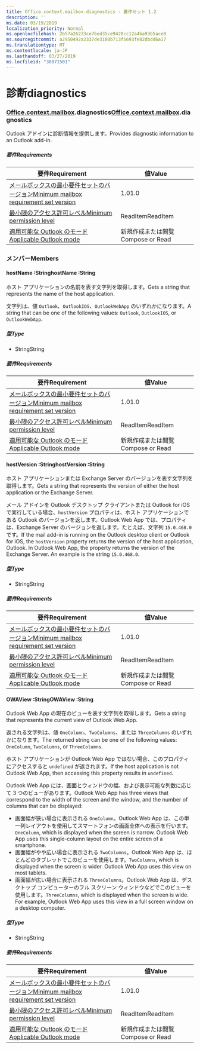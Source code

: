 ```yaml
---
title: Office.context.mailbox.diagnostics - 要件セット 1.2
description: ''
ms.date: 03/19/2019
localization_priority: Normal
ms.openlocfilehash: 2b57a26233ce76ed35ce9428cc12a4ba93b5ace8
ms.sourcegitcommit: a2950492a2337de3180b713f5693fe82dbdd6a17
ms.translationtype: MT
ms.contentlocale: ja-JP
ms.lasthandoff: 03/27/2019
ms.locfileid: "30871501"
---
```

# <a name="diagnostics"></a><span data-ttu-id="9c1e9-102">診断</span><span class="sxs-lookup"><span data-stu-id="9c1e9-102">diagnostics</span></span>

### <a name="officeofficemdcontextofficecontextmdmailboxofficecontextmailboxmddiagnostics"></a><span data-ttu-id="9c1e9-103">[Office](Office.md)[.context](Office.context.md)[.mailbox](Office.context.mailbox.md).diagnostics</span><span class="sxs-lookup"><span data-stu-id="9c1e9-103">[Office](Office.md)[.context](Office.context.md)[.mailbox](Office.context.mailbox.md).diagnostics</span></span>

<span data-ttu-id="9c1e9-104">Outlook アドインに診断情報を提供します。</span><span class="sxs-lookup"><span data-stu-id="9c1e9-104">Provides diagnostic information to an Outlook add-in.</span></span>

##### <a name="requirements"></a><span data-ttu-id="9c1e9-105">要件</span><span class="sxs-lookup"><span data-stu-id="9c1e9-105">Requirements</span></span>

|<span data-ttu-id="9c1e9-106">要件</span><span class="sxs-lookup"><span data-stu-id="9c1e9-106">Requirement</span></span>| <span data-ttu-id="9c1e9-107">値</span><span class="sxs-lookup"><span data-stu-id="9c1e9-107">Value</span></span>|
|---|---|
|[<span data-ttu-id="9c1e9-108">メールボックスの最小要件セットのバージョン</span><span class="sxs-lookup"><span data-stu-id="9c1e9-108">Minimum mailbox requirement set version</span></span>](/office/dev/add-ins/reference/requirement-sets/outlook-api-requirement-sets)| <span data-ttu-id="9c1e9-109">1.0</span><span class="sxs-lookup"><span data-stu-id="9c1e9-109">1.0</span></span>|
|[<span data-ttu-id="9c1e9-110">最小限のアクセス許可レベル</span><span class="sxs-lookup"><span data-stu-id="9c1e9-110">Minimum permission level</span></span>](/outlook/add-ins/understanding-outlook-add-in-permissions)| <span data-ttu-id="9c1e9-111">ReadItem</span><span class="sxs-lookup"><span data-stu-id="9c1e9-111">ReadItem</span></span>|
|[<span data-ttu-id="9c1e9-112">適用可能な Outlook のモード</span><span class="sxs-lookup"><span data-stu-id="9c1e9-112">Applicable Outlook mode</span></span>](/outlook/add-ins/#extension-points)| <span data-ttu-id="9c1e9-113">新規作成または閲覧</span><span class="sxs-lookup"><span data-stu-id="9c1e9-113">Compose or Read</span></span>|

### <a name="members"></a><span data-ttu-id="9c1e9-114">メンバー</span><span class="sxs-lookup"><span data-stu-id="9c1e9-114">Members</span></span>

####  <a name="hostname-string"></a><span data-ttu-id="9c1e9-115">hostName :String</span><span class="sxs-lookup"><span data-stu-id="9c1e9-115">hostName :String</span></span>

<span data-ttu-id="9c1e9-116">ホスト アプリケーションの名前を表す文字列を取得します。</span><span class="sxs-lookup"><span data-stu-id="9c1e9-116">Gets a string that represents the name of the host application.</span></span>

<span data-ttu-id="9c1e9-117">文字列は、値 `Outlook`、`OutlookIOS`、`OutlookWebApp` のいずれかになります。</span><span class="sxs-lookup"><span data-stu-id="9c1e9-117">A string that can be one of the following values: `Outlook`, `OutlookIOS`, or `OutlookWebApp`.</span></span>

##### <a name="type"></a><span data-ttu-id="9c1e9-118">型</span><span class="sxs-lookup"><span data-stu-id="9c1e9-118">Type</span></span>

*   <span data-ttu-id="9c1e9-119">String</span><span class="sxs-lookup"><span data-stu-id="9c1e9-119">String</span></span>

##### <a name="requirements"></a><span data-ttu-id="9c1e9-120">要件</span><span class="sxs-lookup"><span data-stu-id="9c1e9-120">Requirements</span></span>

|<span data-ttu-id="9c1e9-121">要件</span><span class="sxs-lookup"><span data-stu-id="9c1e9-121">Requirement</span></span>| <span data-ttu-id="9c1e9-122">値</span><span class="sxs-lookup"><span data-stu-id="9c1e9-122">Value</span></span>|
|---|---|
|[<span data-ttu-id="9c1e9-123">メールボックスの最小要件セットのバージョン</span><span class="sxs-lookup"><span data-stu-id="9c1e9-123">Minimum mailbox requirement set version</span></span>](/office/dev/add-ins/reference/requirement-sets/outlook-api-requirement-sets)| <span data-ttu-id="9c1e9-124">1.0</span><span class="sxs-lookup"><span data-stu-id="9c1e9-124">1.0</span></span>|
|[<span data-ttu-id="9c1e9-125">最小限のアクセス許可レベル</span><span class="sxs-lookup"><span data-stu-id="9c1e9-125">Minimum permission level</span></span>](/outlook/add-ins/understanding-outlook-add-in-permissions)| <span data-ttu-id="9c1e9-126">ReadItem</span><span class="sxs-lookup"><span data-stu-id="9c1e9-126">ReadItem</span></span>|
|[<span data-ttu-id="9c1e9-127">適用可能な Outlook のモード</span><span class="sxs-lookup"><span data-stu-id="9c1e9-127">Applicable Outlook mode</span></span>](/outlook/add-ins/#extension-points)| <span data-ttu-id="9c1e9-128">新規作成または閲覧</span><span class="sxs-lookup"><span data-stu-id="9c1e9-128">Compose or Read</span></span>|

####  <a name="hostversion-string"></a><span data-ttu-id="9c1e9-129">hostVersion :String</span><span class="sxs-lookup"><span data-stu-id="9c1e9-129">hostVersion :String</span></span>

<span data-ttu-id="9c1e9-130">ホスト アプリケーションまたは Exchange Server のバージョンを表す文字列を取得します。</span><span class="sxs-lookup"><span data-stu-id="9c1e9-130">Gets a string that represents the version of either the host application or the Exchange Server.</span></span>

<span data-ttu-id="9c1e9-p101">メール アドインを Outlook デスクトップ クライアントまたは Outlook for iOS で実行している場合、`hostVersion` プロパティは、ホスト アプリケーションである Outlook のバージョンを返します。Outlook Web App では、プロパティは、Exchange Server のバージョンを返します。たとえば、文字列 `15.0.468.0` です。</span><span class="sxs-lookup"><span data-stu-id="9c1e9-p101">If the mail add-in is running on the Outlook desktop client or Outlook for iOS, the `hostVersion` property returns the version of the host application, Outlook. In Outlook Web App, the property returns the version of the Exchange Server. An example is the string `15.0.468.0`.</span></span>

##### <a name="type"></a><span data-ttu-id="9c1e9-134">型</span><span class="sxs-lookup"><span data-stu-id="9c1e9-134">Type</span></span>

*   <span data-ttu-id="9c1e9-135">String</span><span class="sxs-lookup"><span data-stu-id="9c1e9-135">String</span></span>

##### <a name="requirements"></a><span data-ttu-id="9c1e9-136">要件</span><span class="sxs-lookup"><span data-stu-id="9c1e9-136">Requirements</span></span>

|<span data-ttu-id="9c1e9-137">要件</span><span class="sxs-lookup"><span data-stu-id="9c1e9-137">Requirement</span></span>| <span data-ttu-id="9c1e9-138">値</span><span class="sxs-lookup"><span data-stu-id="9c1e9-138">Value</span></span>|
|---|---|
|[<span data-ttu-id="9c1e9-139">メールボックスの最小要件セットのバージョン</span><span class="sxs-lookup"><span data-stu-id="9c1e9-139">Minimum mailbox requirement set version</span></span>](/office/dev/add-ins/reference/requirement-sets/outlook-api-requirement-sets)| <span data-ttu-id="9c1e9-140">1.0</span><span class="sxs-lookup"><span data-stu-id="9c1e9-140">1.0</span></span>|
|[<span data-ttu-id="9c1e9-141">最小限のアクセス許可レベル</span><span class="sxs-lookup"><span data-stu-id="9c1e9-141">Minimum permission level</span></span>](/outlook/add-ins/understanding-outlook-add-in-permissions)| <span data-ttu-id="9c1e9-142">ReadItem</span><span class="sxs-lookup"><span data-stu-id="9c1e9-142">ReadItem</span></span>|
|[<span data-ttu-id="9c1e9-143">適用可能な Outlook のモード</span><span class="sxs-lookup"><span data-stu-id="9c1e9-143">Applicable Outlook mode</span></span>](/outlook/add-ins/#extension-points)| <span data-ttu-id="9c1e9-144">新規作成または閲覧</span><span class="sxs-lookup"><span data-stu-id="9c1e9-144">Compose or Read</span></span>|

####  <a name="owaview-string"></a><span data-ttu-id="9c1e9-145">OWAView :String</span><span class="sxs-lookup"><span data-stu-id="9c1e9-145">OWAView :String</span></span>

<span data-ttu-id="9c1e9-146">Outlook Web App の現在のビューを表す文字列を取得します。</span><span class="sxs-lookup"><span data-stu-id="9c1e9-146">Gets a string that represents the current view of Outlook Web App.</span></span>

<span data-ttu-id="9c1e9-147">返される文字列は、値 `OneColumn`、`TwoColumns`、または `ThreeColumns` のいずれかになります。</span><span class="sxs-lookup"><span data-stu-id="9c1e9-147">The returned string can be one of the following values: `OneColumn`, `TwoColumns`, or `ThreeColumns`.</span></span>

<span data-ttu-id="9c1e9-148">ホスト アプリケーションが Outlook Web App ではない場合、このプロパティにアクセスすると `undefined` が返されます。</span><span class="sxs-lookup"><span data-stu-id="9c1e9-148">If the host application is not Outlook Web App, then accessing this property results in `undefined`.</span></span>

<span data-ttu-id="9c1e9-149">Outlook Web App には、画面とウィンドウの幅、および表示可能な列数に応じて 3 つのビューがあります。</span><span class="sxs-lookup"><span data-stu-id="9c1e9-149">Outlook Web App has three views that correspond to the width of the screen and the window, and the number of columns that can be displayed:</span></span>

*   <span data-ttu-id="9c1e9-p102">画面幅が狭い場合に表示される `OneColumn`。Outlook Web App は、この単一列レイアウトを使用してスマートフォンの画面全体への表示を行います。</span><span class="sxs-lookup"><span data-stu-id="9c1e9-p102">`OneColumn`, which is displayed when the screen is narrow. Outlook Web App uses this single-column layout on the entire screen of a smartphone.</span></span>
*   <span data-ttu-id="9c1e9-p103">画面幅がやや広い場合に表示される `TwoColumns`。Outlook Web App は、ほとんどのタブレットでこのビューを使用します。</span><span class="sxs-lookup"><span data-stu-id="9c1e9-p103">`TwoColumns`, which is displayed when the screen is wider. Outlook Web App uses this view on most tablets.</span></span>
*   <span data-ttu-id="9c1e9-p104">画面幅が広い場合に表示される `ThreeColumns`。Outlook Web App は、デスクトップ コンピューターのフル スクリーン ウィンドウなどでこのビューを使用します。</span><span class="sxs-lookup"><span data-stu-id="9c1e9-p104">`ThreeColumns`, which is displayed when the screen is wide. For example, Outlook Web App uses this view in a full screen window on a desktop computer.</span></span>

##### <a name="type"></a><span data-ttu-id="9c1e9-156">型</span><span class="sxs-lookup"><span data-stu-id="9c1e9-156">Type</span></span>

*   <span data-ttu-id="9c1e9-157">String</span><span class="sxs-lookup"><span data-stu-id="9c1e9-157">String</span></span>

##### <a name="requirements"></a><span data-ttu-id="9c1e9-158">要件</span><span class="sxs-lookup"><span data-stu-id="9c1e9-158">Requirements</span></span>

|<span data-ttu-id="9c1e9-159">要件</span><span class="sxs-lookup"><span data-stu-id="9c1e9-159">Requirement</span></span>| <span data-ttu-id="9c1e9-160">値</span><span class="sxs-lookup"><span data-stu-id="9c1e9-160">Value</span></span>|
|---|---|
|[<span data-ttu-id="9c1e9-161">メールボックスの最小要件セットのバージョン</span><span class="sxs-lookup"><span data-stu-id="9c1e9-161">Minimum mailbox requirement set version</span></span>](/office/dev/add-ins/reference/requirement-sets/outlook-api-requirement-sets)| <span data-ttu-id="9c1e9-162">1.0</span><span class="sxs-lookup"><span data-stu-id="9c1e9-162">1.0</span></span>|
|[<span data-ttu-id="9c1e9-163">最小限のアクセス許可レベル</span><span class="sxs-lookup"><span data-stu-id="9c1e9-163">Minimum permission level</span></span>](/outlook/add-ins/understanding-outlook-add-in-permissions)| <span data-ttu-id="9c1e9-164">ReadItem</span><span class="sxs-lookup"><span data-stu-id="9c1e9-164">ReadItem</span></span>|
|[<span data-ttu-id="9c1e9-165">適用可能な Outlook のモード</span><span class="sxs-lookup"><span data-stu-id="9c1e9-165">Applicable Outlook mode</span></span>](/outlook/add-ins/#extension-points)| <span data-ttu-id="9c1e9-166">新規作成または閲覧</span><span class="sxs-lookup"><span data-stu-id="9c1e9-166">Compose or Read</span></span>|
